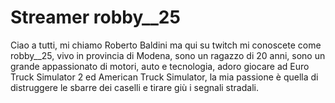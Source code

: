 # Streamer robby__25

Ciao a tutti, mi chiamo Roberto Baldini ma qui su twitch mi conoscete come robby__25, vivo in provincia di Modena, sono un ragazzo di 20 anni, sono un grande appassionato di motori, auto e tecnologia, adoro giocare ad Euro Truck Simulator 2 ed American Truck Simulator, la mia passione è quella di distruggere le sbarre dei caselli e tirare giù i segnali stradali.
